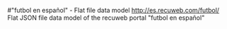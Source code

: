 #"futbol en español" - Flat file data model
http://es.recuweb.com/futbol/
Flat JSON file data model of the recuweb portal "futbol en español"
